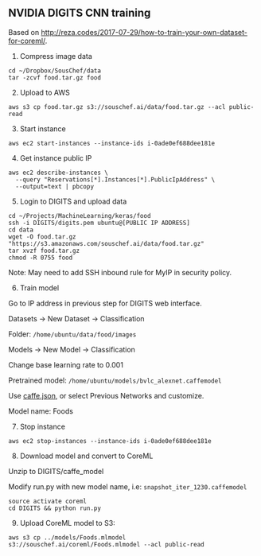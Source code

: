 ## NVIDIA DIGITS CNN training

Based on http://reza.codes/2017-07-29/how-to-train-your-own-dataset-for-coreml/.

1. Compress image data

```
cd ~/Dropbox/SousChef/data
tar -zcvf food.tar.gz food
```

2. Upload to AWS

`aws s3 cp food.tar.gz s3://souschef.ai/data/food.tar.gz --acl public-read`

3. Start instance

`aws ec2 start-instances --instance-ids i-0ade0ef688dee181e`

4. Get instance public IP

```
aws ec2 describe-instances \
  --query "Reservations[*].Instances[*].PublicIpAddress" \
  --output=text | pbcopy
```

5. Login to DIGITS and upload data
```
cd ~/Projects/MachineLearning/keras/food
ssh -i DIGITS/digits.pem ubuntu@[PUBLIC IP ADDRESS]
cd data
wget -O food.tar.gz "https://s3.amazonaws.com/souschef.ai/data/food.tar.gz"
tar xvzf food.tar.gz
chmod -R 0755 food
```

Note: May need to add SSH inbound rule for MyIP in security policy.

6. Train model

Go to IP address in previous step for DIGITS web interface.

Datasets -> New Dataset -> Classification

Folder: `/home/ubuntu/data/food/images`

Models -> New Model -> Classification

Change base learning rate to 0.001

Pretrained model: `/home/ubuntu/models/bvlc_alexnet.caffemodel`

Use [caffe.json](https://raw.githubusercontent.com/shanev/keras-food-classifier/master/DIGITS/caffe.json?token=AABD0T-_kffeCCeVk2-dfYDDsfZZaHBAks5aNDvpwA%3D%3D), or select Previous Networks and customize.

Model name: Foods

7. Stop instance

`aws ec2 stop-instances --instance-ids i-0ade0ef688dee181e`

8. Download model and convert to CoreML

Unzip to DIGITS/caffe_model

Modify run.py with new model name, i.e: `snapshot_iter_1230.caffemodel`

```
source activate coreml
cd DIGITS && python run.py
```

9. Upload CoreML model to S3:

```
aws s3 cp ../models/Foods.mlmodel s3://souschef.ai/coreml/Foods.mlmodel --acl public-read
```

